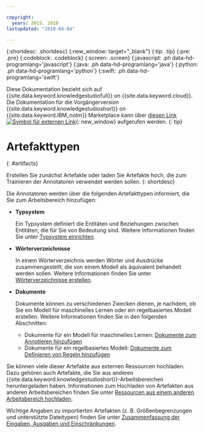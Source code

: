 ```yaml
---

copyright:
  years: 2015, 2018
lastupdated: "2018-04-04"

---
```


{:shortdesc: .shortdesc}
{:new_window: target="_blank"}
{:tip: .tip}
{:pre: .pre}
{:codeblock: .codeblock}
{:screen: .screen}
{:javascript: .ph data-hd-programlang='javascript'}
{:java: .ph data-hd-programlang='java'}
{:python: .ph data-hd-programlang='python'}
{:swift: .ph data-hd-programlang='swift'}

Diese Dokumentation bezieht sich auf {{site.data.keyword.knowledgestudiofull}} on {{site.data.keyword.cloud}}. Die Dokumentation für die Vorgängerversion {{site.data.keyword.knowledgestudioshort}} on {{site.data.keyword.IBM_notm}} Marketplace kann über [diesen Link ![Symbol für externen Link](../../icons/launch-glyph.svg "Symbol für externen Link")](https://console.bluemix.net/docs/services/knowledge-studio/artifacts.html){: new_window} aufgerufen werden.
{: tip}

# Artefakttypen
{: #artifacts}

Erstellen Sie zunächst Artefakte oder laden Sie Artefakte hoch, die zum Trainieren der Annotatoren verwendet werden sollen.
{: shortdesc}

Die Annotatoren werden über die folgenden Artefakttypen informiert, die Sie zum Arbeitsbereich hinzufügen:

- **Typsystem**

    Ein Typsystem definiert die Entitäten und Beziehungen zwischen Entitäten, die für Sie von Bedeutung sind. Weitere Informationen finden Sie unter [Typsystem einrichten](/docs/services/watson-knowledge-studio/typesystem.html).

- **Wörterverzeichnisse**

    In einem Wörterverzeichnis werden Wörter und Ausdrücke zusammengestellt, die von einem Modell als äquivalent behandelt werden sollen. Weitere Informationen finden Sie unter [Wörterverzeichnisse erstellen](/docs/services/watson-knowledge-studio/dictionaries.html).

- **Dokumente**

    Dokumente können zu verschiedenen Zwecken dienen, je nachdem, ob Sie ein Modell für maschinelles Lernen oder ein regelbasiertes Modell erstellen. Weitere Informationen finden Sie in den folgenden Abschnitten:
    - Dokumente für ein Modell für maschinelles Lernen: [Dokumente zum Annotieren hinzufügen](/docs/services/watson-knowledge-studio/documents-for-annotation.html#wks_t_docs_intro)
    - Dokumente für ein regelbasiertes Modell: [Dokumente zum Definieren von Regeln hinzufügen](/docs/services/watson-knowledge-studio/rule-annotator-add-doc.html)

Sie können viele dieser Artefakte aus externen Ressourcen hochladen. Dazu gehören auch Artefakte, die Sie aus anderen {{site.data.keyword.knowledgestudioshort}}-Arbeitsbereichen heruntergeladen haben. Informationen zum Hochladen von Artefakten aus anderen Arbeitsbereichen finden Sie unter [Ressourcen aus einem anderen Arbeitsbereich hochladen](/docs/services/watson-knowledge-studio/exportimport.html).

Wichtige Angaben zu importierten Artefakten (z. B. Größenbegrenzungen und unterstützte Dateitypen) finden Sie unter [Zusammenfassung der Eingaben, Ausgaben und Einschränkungen](/docs/services/watson-knowledge-studio/create-project.html#wks_formats).

